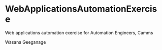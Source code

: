 # WebApplicationsAutomationExercise
Web applications automation exercise for Automation Engineers, Camms

Wasana Geeganage
